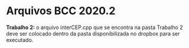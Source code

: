 # Arquivos BCC 2020.2

**Trabalho 2:** o arquivo interCEP.cpp que se encontra na pasta Trabalho 2 deve ser colocado dentro da pasta disponibilizada no dropbox para ser executado.
 
